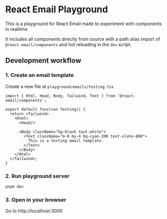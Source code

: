 # React Email Playground

This is a playground for React Email made to experiment with components in realtime.

It includes all components directly from source with a path alias import of `@react-email/components` and hot reloading in the `dev` script.

## Development workflow

### 1. Create an email template

Create a new file at `playground/emails/testing.tsx` 

```tsx emails/testing.tsx
import { Html, Head, Body, Tailwind, Text } from '@react-email/components';

export default function Testing() {
  return <Tailwind>
    <Html>
      <Head/>

      <Body className="bg-black text-white">
        <Text className="m-0 my-4 bg-cyan-200 text-slate-800">
          This is a testing email template.
        </Text>
      </Body>
    </Html>
  </Tailwind>;
}
```

### 2. Run playground server

```sh
pnpm dev
```

### 3. Open in your browser

Go to http://localhost:3000

